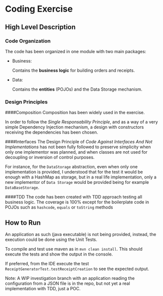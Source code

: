 # Coding Exercise
## High Level Description

### Code Organization
The code has been organized in one module with two main packages:
- Business:

    Contains the **business logic** for building orders and receipts.


- Data:

    Contains the **entities** (POJOs) and the Data Storage mechanism.  


### Design Principles

####Composition 
Composition has been widely used in the exercise. 


In order to follow the *Single Responsability Principle*, and as a way of a very simple Dependency Injection mechanism,
a design with constructors receiving the dependencies has been chosen.

####Interfaces
The Design Principle of *Code Against Interfaces And Not Implementations* has not been fully followed to preserve 
simplicity when only one implementor was planned, and when classes are not used for decoupling or inversion of 
control purposes.

For instance, for the `DataStorage` abstraction, even when only one implementation is provided, I understood that 
for the test it would be enough with a HashMap as storage, but in a real life implementation, only a new implementor
of `Data Storage` would be provided being for example `DataBaseStorage`.

####TDD
The code has been created with TDD approach testing all business logic. The coverage is 100% except for the boilerplate 
code in POJOs such as `hashcode`, `equals` or `toString` methods 


## How to Run 
An application as such (java executable) is not being provided, instead, the execution could be done using the Unit Tests.

To compile and test use maven as in `mvn clean install`. This should execute the tests and show the output in the console.

If preferred, from the IDE execute the test `ReceiptGeneratorTest.testReceiptCreation` to see the expected output.

Note: A WIP investigation branch with an application reading the configuration from a JSON file is in the repo,
but not yet a real implementation with TDD, just a POC.


 